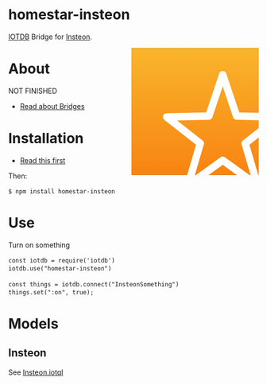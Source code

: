 # homestar-insteon
[IOTDB](https://github.com/dpjanes/node-iotdb) Bridge for [Insteon]().

<img src="https://raw.githubusercontent.com/dpjanes/iotdb-homestar/master/docs/HomeStar.png" align="right" />


# About

NOT FINISHED

* [Read about Bridges](https://github.com/dpjanes/node-iotdb/blob/master/docs/bridges.md)

# Installation

* [Read this first](https://github.com/dpjanes/node-iotdb/blob/master/docs/install.md)

Then:

    $ npm install homestar-insteon

# Use

Turn on something

	const iotdb = require('iotdb')
    iotdb.use("homestar-insteon")

	const things = iotdb.connect("InsteonSomething")
	things.set(":on", true);
	
# Models
## Insteon

See [Insteon.iotql](https://github.com/dpjanes/homestar-insteon/blob/master/models/Insteon.iotql)
